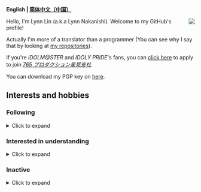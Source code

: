 **English | [简体中文（中国）](./README.zh-Hans-CN.md)**

<a href="https://github.com/anuraghazra/github-readme-stats">
  <img align="right" src="https://github-readme-stats.vercel.app/api?username=KisaragiChihaya&count_private=true&show_icons=true&title_color=1264fb&icon_color=2743d2" />
</a>

Hello, I'm Lynn Lin (a.k.a Lynn Nakanishi). Welcome to my GitHub's profile!

Actually I'm more of a translator than a programmer (You can see why I say that by looking at [my repositories](https://github.com/KisaragiChihaya?tab=repositories)).

If you're _iDOLM@STER_ and _IDOLY PRIDE_'s fans, you can [click here](https://github.com/765Pro-Hoshimi/welcome/issues/new/choose) to apply to join _[765 プロダクション星見支社](https://github.com/765Pro-Hoshimi)_.

You can download my PGP key on [here](./files/lynn-nakanishi.asc).

## Interests and hobbies

### Following

<details>
<summary>Click to expand</summary>

#### Idol

- _THE iDOLM@STER_ series

  - THE iDOLM@STER
  - THE iDOLM@STER CINDERELLA GIRLS
  - THE iDOLM@STER MILLION LIVE!

- _LoveLive!_ series

  - μ's

- _IDOLY PRIDE_ series

  - Tsuki no Tempest/Moon Tempest
  - SUNNY PEACE
  - Mana Nagase
  - TRINITYAiLE
  - LizNoir

- _Macross_ series

  - Walküre/Valkyrie

#### Computer

- Free/Libre Software
- GNU/Linux
- Programming language

  - C
  - C++
  - Python

- Scripting language

  - JavaScript

- Markup language

  - HTML
  - CSS
  - Markdown

- 3D

  - Blender

#### Music

- Music genre

  - J-Pop
  - Pop Rock
  - Funk
  - Indle Pop
  - City Pop
  - New Wave
  - EDM

- SInger

  - Suzuko Momori
  - Asami Imai
  - Akina Nakamori
  - iri
  - Seira Kariya
  - Mizuki Ohira
  - Kana Wakareno

- Musician

  - Rimi Nishimoto

- Band

  - sakanaction
  - 765THEATER ALLSTARS
  - μ's
  - Ho-kago Tea Time
  - Galileo Galilei→BBHF
  - Kinoko Teikoku
  - Spitz
  - NONA REEVES
  - Awesome City Club
  - SPiCYSOL
  - PASOCOM MUSIC CLUB
  - Humbert Humbert
  - Suiyoubi no Kampanera/Wednesday Campanella
  - ZUTOMAYO/Zutto Mayonaka de Iinoni
  - Yorushika
  - back number
  - ORESAMA
  - Indigo La End & DADARAY & Gesu no Kiwami Otome

#### Language and writing system

- Sino-Tibetan

  - Standard Chinese
  - Mandarin Chinese
  - Cantonese

- Japonic

  - Japanese

- Indo-European

  - English
  - German
  - Russian
  - French

- _Linguistics_ and _Applied linguistics_
- Chinese linguistics
- Typography

#### Games

- FPS

  - Insurgency: Sandstorm
  - Squad
  - Titanfall 2

- Rhythm

  - THE iDOLM@STER SHINY FESTA
  - THE iDOLM@STER MILLION LIVE! THEATER DAYS
  - THE iDOLM@STER CINDERELLA GIRLS STARLIGHT STAGE
  - LoveLive! School iDOL festival

- Driving

  - Forza Horizon 4
  - Forza Horizon 3
  - Forza Motorsport 6: Apex
  - Need For Speed
  - Need For Speed: Most Wanted
  - Need for Speed: Payback
  - The Crew 2
  - Euro Truck Simulator 2

- Others

  - THE iDOLM@STER Starlit Season
  - THE iDOLM@STER Stella Stage
  - THE iDOLM@STER PLATINUM STARS
  - THE iDOLM@STER ONE FOR ALL
  - THE iDOLM@STER POPLINKS
  - THE iDOLM@STER SHINY COLORS
  - THE iDOLM@STER CINDERELLA GIRLS
  - THE iDOLM@STER MILLION LIVE!
  - LoveLive! School iDOL festival All Stars
  - VA-11 Hall-A: Cyberpunk Bartender Action
  - Disco Elysium
  - Cities: Skylines
  - No Man's Sky
  - ASTRONEER
  - Microsoft Flight Simulator

#### Transport

- Rail transport

  - _Railway_ and _High-speed rail_
  - _Rapid transit_ and _Mass rapid transit (MRT)_
  - Light rail transit (LRT)
  - Tram

- Car

#### Electrnic

- Sony
- Android
- Photography
- Amateur radio
</details>

### Interested in understanding

<details>
<summary>Click to expand</summary>

- Wake Up Girls!
- Yasushi Akimoto
</details>

### Inactive

<details>
<summary>Click to expand</summary>

- VOCALOID
- Touhou Project
- Kagerou Project
- China Railway Girl
- K-ON!
</details>
